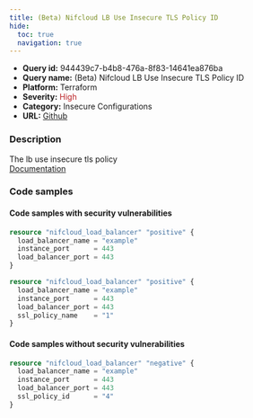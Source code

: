 ```yaml
---
title: (Beta) Nifcloud LB Use Insecure TLS Policy ID
hide:
  toc: true
  navigation: true
---
```


<style>
  .highlight .hll {
    background-color: #ff171742;
  }
  .md-content {
    max-width: 1100px;
    margin: 0 auto;
  }
</style>

-   **Query id:** 944439c7-b4b8-476a-8f83-14641ea876ba
-   **Query name:** (Beta) Nifcloud LB Use Insecure TLS Policy ID
-   **Platform:** Terraform
-   **Severity:** <span style="color:#bb2124">High</span>
-   **Category:** Insecure Configurations
-   **URL:** [Github](https://github.com/Checkmarx/kics/tree/master/assets/queries/terraform/nifcloud/load_balancer_use_insecure_tls_policy_id)

### Description
The lb use insecure tls policy<br>
[Documentation](https://registry.terraform.io/providers/nifcloud/nifcloud/latest/docs/resources/load_balancer#ssl_policy_id)

### Code samples
#### Code samples with security vulnerabilities
```tf title="Positive test num. 1 - tf file" hl_lines="1"
resource "nifcloud_load_balancer" "positive" {
  load_balancer_name = "example"
  instance_port      = 443
  load_balancer_port = 443
}

```
```tf title="Positive test num. 2 - tf file" hl_lines="1"
resource "nifcloud_load_balancer" "positive" {
  load_balancer_name = "example"
  instance_port      = 443
  load_balancer_port = 443
  ssl_policy_name    = "1"
}

```


#### Code samples without security vulnerabilities
```tf title="Negative test num. 1 - tf file"
resource "nifcloud_load_balancer" "negative" {
  load_balancer_name = "example"
  instance_port      = 443
  load_balancer_port = 443
  ssl_policy_id      = "4"
}

```
